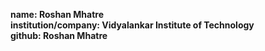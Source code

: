 **name: Roshan Mhatre** <br>
**institution/company: Vidyalankar Institute of Technology** <br>
**github: Roshan Mhatre**
